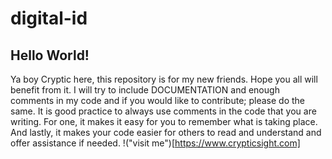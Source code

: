 # digital-id
## Hello World!

Ya boy Cryptic here, 
 this repository is for my new friends. Hope you all will benefit from it. I will try to include DOCUMENTATION and enough    comments in my code and if you would like to contribute; please do the same. It is good practice to always use comments
in the code that you are writing. For one, it makes it easy for you to remember what is taking place. And lastly, it makes your code easier for others to read and understand and offer assistance if needed.
!("visit me")[https://www.crypticsight.com]
